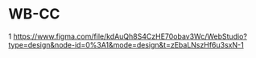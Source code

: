# WB-CC
1
https://www.figma.com/file/kdAuQh8S4CzHE70obav3Wc/WebStudio?type=design&node-id=0%3A1&mode=design&t=zEbaLNszHf6u3sxN-1
